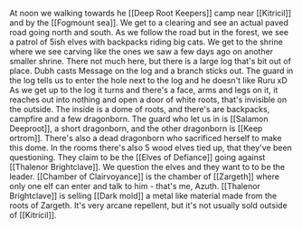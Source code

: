 At noon we walking towards he [[Deep Root Keepers]] camp near [[Kitricil]] and by the [[Fogmount sea]]. We get to a clearing and see an actual paved road going north and south. As we follow the road but in the forest, we see a patrol of 5ish elves with backpacks riding big cats.
We get to the shrine where we see carving like the ones we saw a few days ago on another smaller shrine. There not much here, but there is a large log that's bit out of place. Dubh casts Message on the log and a branch sticks out. The guard in the log tells us to enter the hole next to the log and he doesn't like Ruru xD
As we get up to the log it turns and there's a face, arms and legs on it, it reaches out into nothing and open a door of white roots, that's invisible on the outside. The inside is a dome of roots, and there's are backpacks, campfire and a few dragonborn. The guard who let us in is [[Salamon Deeproot]], a short dragonborn, and the other dragonborn is [[Keep ortrom]]. There's also a dead dragonborn who sacrificed herself to make this dome.
In the rooms there's also 5 wood elves tied up, that they've been questioning. They claim to be the [[Elves of Defiance]] going against [[Thalenor Brightclave]]. 
We question the elves and they want to to be the leader. [[Chamber of Clairvoyance]] is the chamber of [[Zargeth]] where only one elf can enter and talk to him - that's me, Azuth. [[Thalenor Brightclave]] is selling [[Dark mold]] a metal like material made from the roots of Zargeth. It's very arcane repellent, but it's not usually sold outside of [[Kitricil]]. 